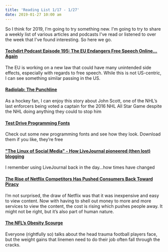 ```yaml
---
title: 'Reading List 1/17 - 1/27'
date: 2019-01-27 10:00 am
---
```


So I think for 2019, I'm going to try something new. I'm going to try to share a weekly list of various articles and podcasts I've read or listened to over the week that I've found interesting. So here we go.

#### [Techdirt Podcast Episode 195: The EU Endangers Free Speech Online... Again](https://www.techdirt.com/articles/20190115/12230841398/techdirt-podcast-episode-195-eu-endangers-free-speech-online-again.shtml)

The EU is working on a new law that could have many unintended side effects, especially with regards to free speech. While this is not US-centric, I can see something similar passing in the US.

#### [Radiolab: The Punchline](https://www.wnycstudios.org/story/radiolab-punchline)

As a hockey fan, I can enjoy this story about John Scott, one of the NHL’s last enforcers being voted a captain for the 2016 NHL All Star Game despite the NHL doing anything they could to stop him

#### [Test Drive Programming Fonts](https://app.programmingfonts.org/)

Check out some new programming fonts and see how they look. Download them if you like, they’re free

#### ["The Linux of Social Media" - How LiveJournal pioneered (then lost) blogging](https://arstechnica.com/gadgets/2019/01/the-linux-of-social-media-how-livejournal-pioneered-then-lost-web-blogging/)

I remember using LiveJournal back in the day…how times have changed

#### [The Rise of Netflix Competitors Has Pushed Consumers Back Toward Piracy](https://motherboard.vice.com/en_us/article/d3q45v/bittorrent-usage-increases-netflix-streaming-sites)

I’m not surprised, the draw of Netflix was that it was inexpensive and easy to view content. Now with having to shell out money to more and more services to view the content, the cost is rising which pushes people away. It might not be right, but it’s also part of human nature.

#### [The NFL’s Obesity Scourge](https://www.nytimes.com/2019/01/17/sports/football/the-nfls-obesity-scourge.html)

Everyone (rightfully so) talks about the head trauma football players face, but the weight gains that linemen need to do their job often fall through the cracks.
